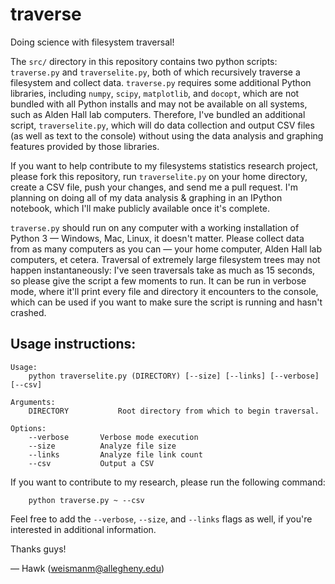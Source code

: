 traverse
========

Doing science with filesystem traversal!

The `src/` directory in this repository contains two python scripts: `traverse.py` and `traverselite.py`, both of which recursively traverse a filesystem and collect data. `traverse.py` requires some additional Python libraries, including `numpy`, `scipy`, `matplotlib`, and `docopt`, which are not bundled with all Python installs and may not be available on all systems, such as Alden Hall lab computers. Therefore, I've bundled an additional script, `traverselite.py`, which will do data collection and output CSV files (as well as text to the console) without using the data analysis and graphing features provided by those libraries.

If you want to help contribute to my filesystems statistics research project, please fork this repository, run `traverselite.py` on your home directory, create a CSV file, push your changes, and send me a pull request. I'm planning on doing all of my data analysis & graphing in an IPython notebook, which I'll make publicly available once it's complete.

`traverse.py` should run on any computer with a working installation of Python 3 — Windows, Mac, Linux, it doesn't matter. Please collect data from as many computers as you can — your home computer, Alden Hall lab computers, et cetera. Traversal of extremely large filesystem trees may not happen instantaneously: I've seen traversals take as much as 15 seconds, so please give the script a few moments to run. It can be run in verbose mode, where it'll print every file and directory it encounters to the console, which can be used if you want to make sure the script is running and hasn't crashed.

Usage instructions:
--------------------

```
Usage: 
    python traverselite.py (DIRECTORY) [--size] [--links] [--verbose] [--csv]

Arguments:
    DIRECTORY           Root directory from which to begin traversal.

Options:
    --verbose       Verbose mode execution
    --size          Analyze file size
    --links         Analyze file link count
    --csv           Output a CSV
```

If you want to contribute to my research, please run the following command:
```
    python traverse.py ~ --csv
```

Feel free to add the `--verbose`, `--size`, and `--links` flags as well, if you're interested in additional information.

Thanks guys!

 — Hawk (weismanm@allegheny.edu)
